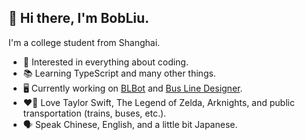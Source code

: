 ## 👋 Hi there, I'm BobLiu.

I'm a college student from Shanghai.

- 🌱 Interested in everything about coding.
- 📚 Learning TypeScript and many other things.
- 🖥️ Currently working on [BLBot](https://github.com/BobLiu0518/BLBot) and [Bus Line Designer](https://github.com/BusLineDesigner).
- ❤️‍🔥 Love Taylor Swift, The Legend of Zelda, Arknights, and public transportation (trains, buses, etc.).
- 🗣️ Speak Chinese, English, and a little bit Japanese.

